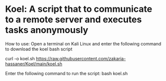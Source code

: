 # Koel: A script that to communicate to a remote server and executes tasks anonymously 

How to use: 
Open a terminal on Kali Linux and enter the following command to download the koel bash script 

curl -o koel.sh https://raw.githubusercontent.com/zakaria-hassaner/Koel/main/koel.sh

Enter the following command to run the script:
bash koel.sh

